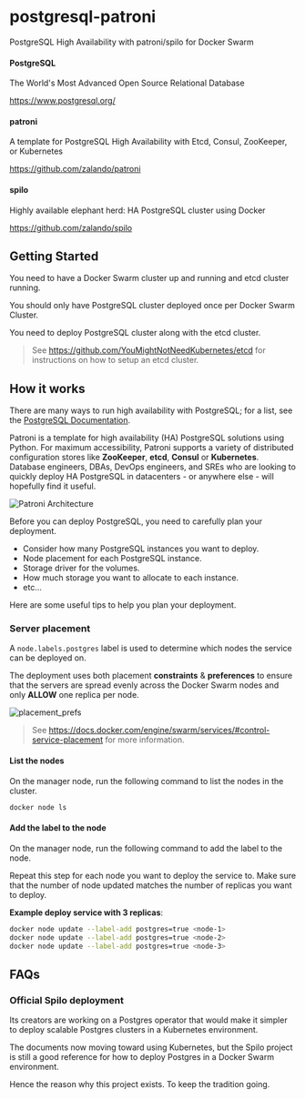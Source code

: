 # postgresql-patroni
PostgreSQL High Availability with patroni/spilo for Docker Swarm

#### PostgreSQL
The World's Most Advanced Open Source Relational Database

https://www.postgresql.org/

#### patroni
A template for PostgreSQL High Availability with Etcd, Consul, ZooKeeper, or Kubernetes

https://github.com/zalando/patroni

#### spilo
Highly available elephant herd: HA PostgreSQL cluster using Docker

https://github.com/zalando/spilo

## Getting Started

You need to have a Docker Swarm cluster up and running and etcd cluster running.

You should only have PostgreSQL cluster deployed once per Docker Swarm Cluster.

You need to deploy PostgreSQL cluster along with the etcd cluster.

> See https://github.com/YouMightNotNeedKubernetes/etcd for instructions on how to setup an etcd cluster.

## How it works

There are many ways to run high availability with PostgreSQL; for a list, see the [PostgreSQL Documentation](https://wiki.postgresql.org/wiki/Replication,_Clustering,_and_Connection_Pooling).

Patroni is a template for high availability (HA) PostgreSQL solutions using Python. For maximum accessibility, Patroni supports a variety of distributed configuration stores like **ZooKeeper**, **etcd**, **Consul** or **Kubernetes**. Database engineers, DBAs, DevOps engineers, and SREs who are looking to quickly deploy HA PostgreSQL in datacenters - or anywhere else - will hopefully find it useful.

![Patroni Architecture](https://github.com/YouMightNotNeedKubernetes/resources/assets/4363857/c663d7a5-c92e-48d5-8de4-88338879c212)

Before you can deploy PostgreSQL, you need to carefully plan your deployment.
- Consider how many PostgreSQL instances you want to deploy.
- Node placement for each PostgreSQL instance.
- Storage driver for the volumes.
- How much storage you want to allocate to each instance.
- etc...

Here are some useful tips to help you plan your deployment.

### Server placement

A `node.labels.postgres` label is used to determine which nodes the service can be deployed on.

The deployment uses both placement **constraints** & **preferences** to ensure that the servers are spread evenly across the Docker Swarm nodes and only **ALLOW** one replica per node.

![placement_prefs](https://docs.docker.com/engine/swarm/images/placement_prefs.png)

> See https://docs.docker.com/engine/swarm/services/#control-service-placement for more information.

#### List the nodes
On the manager node, run the following command to list the nodes in the cluster.

```sh
docker node ls
```

#### Add the label to the node
On the manager node, run the following command to add the label to the node.

Repeat this step for each node you want to deploy the service to. Make sure that the number of node updated matches the number of replicas you want to deploy.

**Example deploy service with 3 replicas**:
```sh
docker node update --label-add postgres=true <node-1>
docker node update --label-add postgres=true <node-2>
docker node update --label-add postgres=true <node-3>
```

## FAQs

### Official Spilo deployment

Its creators are working on a Postgres operator that would make it simpler to deploy scalable Postgres clusters in a Kubernetes environment.

The documents now moving toward using Kubernetes, but the Spilo project is still a good reference for how to deploy Postgres in a Docker Swarm environment.

Hence the reason why this project exists. To keep the tradition going.
